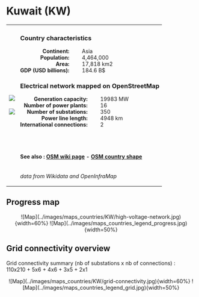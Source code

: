 # Kuwait (KW)

<table width="90%">
<tr>
<td>
<img src="http://commons.wikimedia.org/wiki/Special:FilePath/Flag%20of%20Kuwait.svg" width="250">
<br><br>
<img src="http://commons.wikimedia.org/wiki/Special:FilePath/KWT%20orthographic.svg" width="250"></td>
<td>
<h3>Country characteristics</h3>
<div style="display: inline-block;text-align:right;margin-right:30px;font-weight: bold;">
Continent:<br>Population:<br>Area:<br>GDP (USD billions):
</div>
<div style="display: inline-block;">
Asia<br>4,464,000<br>17,818 km2<br>184.6 B$
</div>
<h3>Electrical network mapped on OpenStreetMap</h3>
<div style="display: inline-block;text-align:right;margin-right:30px;font-weight: bold;">Generation capacity:<br>
Number of power plants:<br>
Number of substations:<br>
Power line length:<br>
International connections:<br>
</div>
<div style="display: inline-block;">19983 MW<br>
16<br>
350<br>
4948 km<br>
2<br>
</div>

<br><br><h4>See also :
<a href="https://wiki.openstreetmap.org/wiki/Power_networks/Kuwait" target="_blank">OSM wiki page</a> -
<a href="https://openstreetmap.org/relation/305099" target="_blank">OSM country shape</a>
</h4>

<br><i>data from Wikidata and OpenInfraMap</i>
</td>
</tr>
</table>


## Progress map

<center>![Map](../images/maps_countries/KW/high-voltage-network.jpg){width=60%}
![Map](../images/maps_countries_legend_progress.jpg){width=50%}</center>



## Grid connectivity overview

Grid connectivity summary (nb of substations x nb of connections) :<br>110x210 + 5x6 + 4x6 + 3x5 + 2x1

<center>![Map](../images/maps_countries/KW/grid-connectivity.jpg){width=60%}
![Map](../images/maps_countries_legend_grid.jpg){width=50%}</center>

